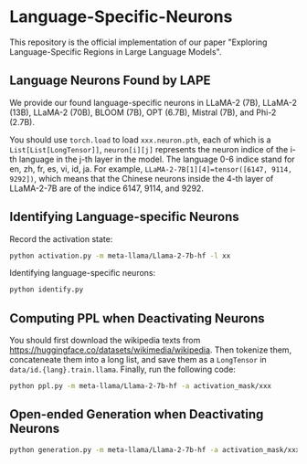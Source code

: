 # Language-Specific-Neurons
This repository is the official implementation of our paper "Exploring Language-Specific Regions in Large Language Models".

## Language Neurons Found by LAPE
We provide our found language-specific neurons in LLaMA-2 (7B), LLaMA-2 (13B), LLaMA-2 (70B), BLOOM (7B), OPT (6.7B), Mistral (7B), and Phi-2 (2.7B).

You should use `torch.load` to load `xxx.neuron.pth`, each of which is a `List[List[LongTensor]]`, `neuron[i][j]` represents the neuron indice of the i-th language in the j-th layer in the model. The language 0-6 indice stand for en, zh, fr, es, vi, id, ja. For example, `LLaMA-2-7B[1][4]=tensor([6147, 9114, 9292])`, which means that the Chinese neurons inside the 4-th layer of LLaMA-2-7B are of the indice 6147, 9114, and 9292.

## Identifying Language-specific Neurons
Record the activation state:
```bash
python activation.py -m meta-llama/Llama-2-7b-hf -l xx
```
Identifying language-specific neurons:
```bash
python identify.py
```

## Computing PPL when Deactivating Neurons
You should first download the wikipedia texts from https://huggingface.co/datasets/wikimedia/wikipedia. Then tokenize them, concateneate them into a long list, and save them as a `LongTensor` in `data/id.{lang}.train.llama`. Finally, run the following code:
```bash
python ppl.py -m meta-llama/Llama-2-7b-hf -a activation_mask/xxx
```

## Open-ended Generation when Deactivating Neurons
```bash
python generation.py -m meta-llama/Llama-2-7b-hf -a activation_mask/xxx
```
